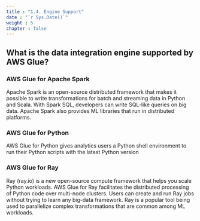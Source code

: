 ```yaml
---
title : "1.4. Engine Support"
date : "`r Sys.Date()`"
weight : 5
chapter : false
---
```

## What is the data integration engine supported by AWS Glue?
### AWS Glue for Apache Spark
Apache Spark is an open-source distributed framework that makes it possible to write transformations for batch and streaming data in Python and Scala. With Spark SQL, developers can write SQL-like queries on big data. Apache Spark also provides ML libraries that run in distributed platforms.

### AWS Glue for Python
AWS Glue for Python gives analytics users a Python shell environment to run their Python scripts with the latest Python version

### AWS Glue for Ray
Ray (ray.io) is a new open-source compute framework that helps you scale Python workloads. AWS Glue for Ray facilitates the distributed processing of Python code over multi-node clusters. Users can create and run Ray jobs without trying to learn any big-data framework. Ray is a popular tool being used to parallelize complex transformations that are  common among ML workloads.
